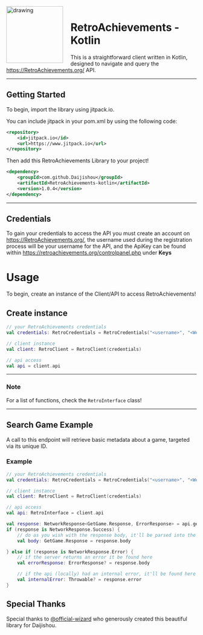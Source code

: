 <img align="left" src="https://i.imgur.com/gUxw8Nd.png" alt="drawing" width="150" style="margin-right: 20px;"/>

# RetroAchievements - Kotlin
This is a straightforward client written in Kotlin, designed to navigate and query the https://RetroAchievements.org/ API.

---

## Getting Started

To begin, import the library using jitpack.io.

You can include jitpack in your pom.xml by using the following code:
```xml
<repository>
    <id>jitpack.io</id>
    <url>https://www.jitpack.io</url>
</repository>
```

Then add this RetroAchievements Library to your project!

```xml
<dependency>
    <groupId>com.github.Daijishou</groupId>
    <artifactId>RetroAchievements-kotlin</artifactId>
    <version>1.0.4</version>
</dependency>
```
---

## Credentials
To gain your credentials to access the API you must create an account on https://RetroAchievements.org/, 
the username used during the registration process will be your username for the API, and the ApiKey can be found within https://retroachievements.org/controlpanel.php under **Keys**

# Usage
To begin, create an instance of the Client/API to access RetroAchievements!

## Create instance
```kotlin
// your RetroAchievements credentials
val credentials: RetroCredentials = RetroCredentials("<username>", "<Web API Key>")

// client instance 
val client: RetroClient = RetroClient(credentials)

// api access
val api = client.api
```
---

### Note
For a list of functions, check the ```RetroInterface``` class!

---
## Search Game Example
A call to this endpoint will retrieve basic metadata about a game, targeted via its unique ID.

### Example
```kotlin
// your RetroAchievements credentials
val credentials: RetroCredentials = RetroCredentials("<username>", "<Web API Key>")

// client instance 
val client: RetroClient = RetroClient(credentials)

// api access
val api: RetroInterface = client.api

val response: NetworkResponse<GetGame.Response, ErrorResponse> = api.getGame(14402)
if (response is NetworkResponse.Success) {
    // do as you wish with the response body, it'll be parsed into the appropriate pojo object
    val body: GetGame.Response = response.body

} else if (response is NetworkResponse.Error) {
    // if the server returns an error it be found here
    val errorResponse: ErrorResponse? = response.body

    // if the api (locally) had an internal error, it'll be found here
    val internalError: Throwable? = response.error
}
```
## Special Thanks
Special thanks to [@official-wizard](https://www.github.com/official-wizard) who generously created this beautiful library for Daijishou.
